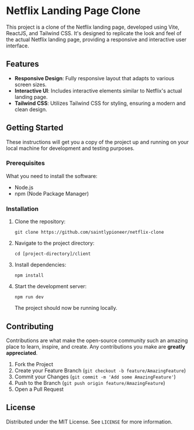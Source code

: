 # Netflix Landing Page Clone

This project is a clone of the Netflix landing page, developed using Vite, ReactJS, and Tailwind CSS. It's designed to replicate the look and feel of the actual Netflix landing page, providing a responsive and interactive user interface.

## Features

- **Responsive Design**: Fully responsive layout that adapts to various screen sizes.
- **Interactive UI**: Includes interactive elements similar to Netflix's actual landing page.
- **Tailwind CSS**: Utilizes Tailwind CSS for styling, ensuring a modern and clean design.

## Getting Started

These instructions will get you a copy of the project up and running on your local machine for development and testing purposes.

### Prerequisites

What you need to install the software:

- Node.js
- npm (Node Package Manager)

### Installation

1. Clone the repository:

   ```
   git clone https://github.com/saintlypioneer/netflix-clone
   ```

2. Navigate to the project directory:

   ```
   cd [project-directory]/client
   ```

3. Install dependencies:

   ```
   npm install
   ```

4. Start the development server:

   ```
   npm run dev
   ```

   The project should now be running locally.

## Contributing

Contributions are what make the open-source community such an amazing place to learn, inspire, and create. Any contributions you make are **greatly appreciated**.

1. Fork the Project
2. Create your Feature Branch (`git checkout -b feature/AmazingFeature`)
3. Commit your Changes (`git commit -m 'Add some AmazingFeature'`)
4. Push to the Branch (`git push origin feature/AmazingFeature`)
5. Open a Pull Request

## License

Distributed under the MIT License. See `LICENSE` for more information.